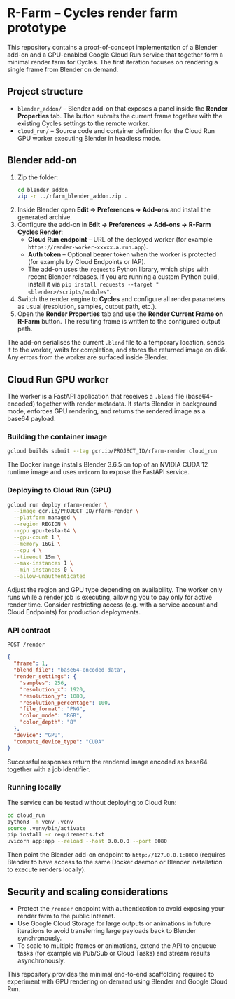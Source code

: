 # R-Farm – Cycles render farm prototype

This repository contains a proof-of-concept implementation of a Blender add-on and a GPU-enabled Google Cloud Run service that together form a minimal render farm for Cycles. The first iteration focuses on rendering a single frame from Blender on demand.

## Project structure

- `blender_addon/` – Blender add-on that exposes a panel inside the **Render Properties** tab. The button submits the current frame together with the existing Cycles settings to the remote worker.
- `cloud_run/` – Source code and container definition for the Cloud Run GPU worker executing Blender in headless mode.

## Blender add-on

1. Zip the folder:
   ```bash
   cd blender_addon
   zip -r ../rfarm_blender_addon.zip .
   ```
2. Inside Blender open **Edit → Preferences → Add-ons** and install the generated archive.
3. Configure the add-on in **Edit → Preferences → Add-ons → R-Farm Cycles Render**:
   - **Cloud Run endpoint** – URL of the deployed worker (for example `https://render-worker-xxxxx.a.run.app`).
   - **Auth token** – Optional bearer token when the worker is protected (for example by Cloud Endpoints or IAP).
   - The add-on uses the `requests` Python library, which ships with recent Blender releases. If you are running a custom Python build, install it via `pip install requests --target "<blender>/scripts/modules"`.
4. Switch the render engine to **Cycles** and configure all render parameters as usual (resolution, samples, output path, etc.).
5. Open the **Render Properties** tab and use the **Render Current Frame on R-Farm** button. The resulting frame is written to the configured output path.

The add-on serialises the current `.blend` file to a temporary location, sends it to the worker, waits for completion, and stores the returned image on disk. Any errors from the worker are surfaced inside Blender.

## Cloud Run GPU worker

The worker is a FastAPI application that receives a `.blend` file (base64-encoded) together with render metadata. It starts Blender in background mode, enforces GPU rendering, and returns the rendered image as a base64 payload.

### Building the container image

```bash
gcloud builds submit --tag gcr.io/PROJECT_ID/rfarm-render cloud_run
```

The Docker image installs Blender 3.6.5 on top of an NVIDIA CUDA 12 runtime image and uses `uvicorn` to expose the FastAPI service.

### Deploying to Cloud Run (GPU)

```bash
gcloud run deploy rfarm-render \
  --image gcr.io/PROJECT_ID/rfarm-render \
  --platform managed \
  --region REGION \
  --gpu gpu-tesla-t4 \
  --gpu-count 1 \
  --memory 16Gi \
  --cpu 4 \
  --timeout 15m \
  --max-instances 1 \
  --min-instances 0 \
  --allow-unauthenticated
```

Adjust the region and GPU type depending on availability. The worker only runs while a render job is executing, allowing you to pay only for active render time. Consider restricting access (e.g. with a service account and Cloud Endpoints) for production deployments.

### API contract

`POST /render`

```json
{
  "frame": 1,
  "blend_file": "base64-encoded data",
  "render_settings": {
    "samples": 256,
    "resolution_x": 1920,
    "resolution_y": 1080,
    "resolution_percentage": 100,
    "file_format": "PNG",
    "color_mode": "RGB",
    "color_depth": "8"
  },
  "device": "GPU",
  "compute_device_type": "CUDA"
}
```

Successful responses return the rendered image encoded as base64 together with a job identifier.

### Running locally

The service can be tested without deploying to Cloud Run:

```bash
cd cloud_run
python3 -m venv .venv
source .venv/bin/activate
pip install -r requirements.txt
uvicorn app:app --reload --host 0.0.0.0 --port 8080
```

Then point the Blender add-on endpoint to `http://127.0.0.1:8080` (requires Blender to have access to the same Docker daemon or Blender installation to execute renders locally).

## Security and scaling considerations

- Protect the `/render` endpoint with authentication to avoid exposing your render farm to the public Internet.
- Use Google Cloud Storage for large outputs or animations in future iterations to avoid transferring large payloads back to Blender synchronously.
- To scale to multiple frames or animations, extend the API to enqueue tasks (for example via Pub/Sub or Cloud Tasks) and stream results asynchronously.

This repository provides the minimal end-to-end scaffolding required to experiment with GPU rendering on demand using Blender and Google Cloud Run.
